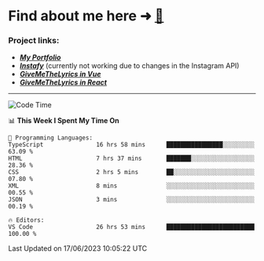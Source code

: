 # Find about me here ➜ [🧑](https://pauabella.dev)

### Project links:
- ***[My Portfolio](https://pauabella.dev)***
- ***[Instafy](https://instafy.me)*** (currently not working due to changes in the Instagram API)
- ***[GiveMeTheLyrics in Vue](https://lyrics.pauabella.dev)***
- ***[GiveMeTheLyrics in React](https://pauabella.dev/GiveMeTheLyrics)***

---
<!--START_SECTION:waka-->
![Code Time](http://img.shields.io/badge/Code%20Time-2%2C246%20hrs%2034%20mins-blue)

📊 **This Week I Spent My Time On** 

```text
💬 Programming Languages: 
TypeScript               16 hrs 58 mins      ████████████████░░░░░░░░░   63.09 % 
HTML                     7 hrs 37 mins       ███████░░░░░░░░░░░░░░░░░░   28.36 % 
CSS                      2 hrs 5 mins        ██░░░░░░░░░░░░░░░░░░░░░░░   07.80 % 
XML                      8 mins              ░░░░░░░░░░░░░░░░░░░░░░░░░   00.55 % 
JSON                     3 mins              ░░░░░░░░░░░░░░░░░░░░░░░░░   00.19 % 

🔥 Editors: 
VS Code                  26 hrs 53 mins      █████████████████████████   100.00 % 
```


 Last Updated on 17/06/2023 10:05:22 UTC
<!--END_SECTION:waka-->
